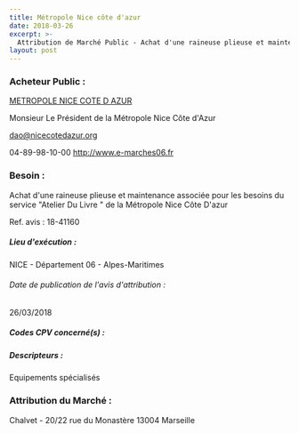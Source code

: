 ```yaml
---
title: Métropole Nice côte d'azur
date: 2018-03-26
excerpt: >-
  Attribution de Marché Public - Achat d'une raineuse plieuse et maintenance associée pour les besoins du service "Atelier Du Livre " de la Métropole Nice Côte D'azur
layout: post
---
```


### Acheteur Public : 
<a href="/acheteur-132/siren-200030195"> METROPOLE NICE COTE D AZUR</a><br/>

Monsieur Le Président de la Métropole Nice Côte d'Azur

dao@nicecotedazur.org

04-89-98-10-00
http://www.e-marches06.fr
### Besoin :

Achat d'une raineuse plieuse et maintenance associée pour les besoins du service "Atelier Du Livre " de la Métropole Nice Côte D'azur

Ref. avis : 18-41160


##### Lieu d'exécution :

NICE - Département 06 - Alpes-Maritimes

###### Date de publication de l'avis d'attribution : 
26/03/2018

##### Codes CPV concerné(s) :

##### Descripteurs :
Equipements spécialisés <br/>

### Attribution du Marché :
Chalvet - 20/22 rue du Monastère 13004 Marseille <br/>
